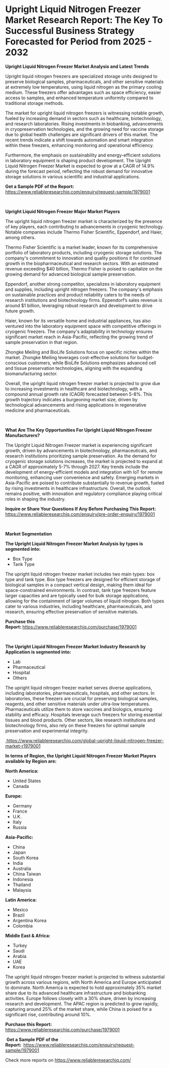 <p><h1>Upright Liquid Nitrogen Freezer Market Research Report: The Key To Successful Business Strategy Forecasted for Period from 2025 - 2032</h1></p><p><strong>Upright Liquid Nitrogen Freezer Market Analysis and Latest Trends</strong></p>
<p><p>Upright liquid nitrogen freezers are specialized storage units designed to preserve biological samples, pharmaceuticals, and other sensitive materials at extremely low temperatures, using liquid nitrogen as the primary cooling medium. These freezers offer advantages such as space efficiency, easier access to samples, and enhanced temperature uniformity compared to traditional storage methods.</p><p>The market for upright liquid nitrogen freezers is witnessing notable growth, fueled by increasing demand in sectors such as healthcare, biotechnology, and research laboratories. Rising investments in biobanking, advancements in cryopreservation technologies, and the growing need for vaccine storage due to global health challenges are significant drivers of this market. The recent trends indicate a shift towards automation and smart integration within these freezers, enhancing monitoring and operational efficiency.</p><p>Furthermore, the emphasis on sustainability and energy-efficient solutions in laboratory equipment is shaping product development. The Upright Liquid Nitrogen Freezer Market is expected to grow at a CAGR of 14.9% during the forecast period, reflecting the robust demand for innovative storage solutions in various scientific and industrial applications.</p></p>
<p><strong>Get a Sample PDF of the Report:&nbsp;</strong> <a href="https://www.reliableresearchiq.com/enquiry/request-sample/1979001?utm_campaign=1082&utm_medium=2&utm_source=Github&utm_content=ia&utm_term=15012025&utm_id=upright-liquid-nitrogen-freezer">https://www.reliableresearchiq.com/enquiry/request-sample/1979001</a></p>
<p>&nbsp;</p>
<p><strong>Upright Liquid Nitrogen Freezer Major Market Players</strong></p>
<p><p>The upright liquid nitrogen freezer market is characterized by the presence of key players, each contributing to advancements in cryogenic technology. Notable companies include Thermo Fisher Scientific, Eppendorf, and Haier, among others.</p><p>Thermo Fisher Scientific is a market leader, known for its comprehensive portfolio of laboratory products, including cryogenic storage solutions. The company's commitment to innovation and quality positions it for continued growth in the biopharmaceutical and research sectors. With an estimated revenue exceeding $40 billion, Thermo Fisher is poised to capitalize on the growing demand for advanced biological sample preservation.</p><p>Eppendorf, another strong competitor, specializes in laboratory equipment and supplies, including upright nitrogen freezers. The company's emphasis on sustainable practices and product reliability caters to the needs of research institutions and biotechnology firms. Eppendorf’s sales revenue is around $1 billion, leveraging robust research and development to drive future growth.</p><p>Haier, known for its versatile home and industrial appliances, has also ventured into the laboratory equipment space with competitive offerings in cryogenic freezers. The company's adaptability in technology ensures significant market reach in Asia-Pacific, reflecting the growing trend of sample preservation in that region. </p><p>Zhongke Meiling and BioLife Solutions focus on specific niches within the market. Zhongke Meiling leverages cost-effective solutions for budget-conscious customers, while BioLife Solutions emphasizes advanced cell and tissue preservation technologies, aligning with the expanding biomanufacturing sector.</p><p>Overall, the upright liquid nitrogen freezer market is projected to grow due to increasing investments in healthcare and biotechnology, with a compound annual growth rate (CAGR) forecasted between 5-8%. This growth trajectory indicates a burgeoning market size, driven by technological advancements and rising applications in regenerative medicine and pharmaceuticals.</p></p>
<p>&nbsp;</p>
<p><strong>What Are The Key Opportunities For Upright Liquid Nitrogen Freezer Manufacturers?</strong></p>
<p><p>The Upright Liquid Nitrogen Freezer market is experiencing significant growth, driven by advancements in biotechnology, pharmaceuticals, and research institutions prioritizing sample preservation. As the demand for cryogenic storage solutions increases, the market is projected to expand at a CAGR of approximately 5-7% through 2027. Key trends include the development of energy-efficient models and integration with IoT for remote monitoring, enhancing user convenience and safety. Emerging markets in Asia-Pacific are poised to contribute substantially to revenue growth, fueled by rising investments in healthcare infrastructure. Overall, the outlook remains positive, with innovation and regulatory compliance playing critical roles in shaping the industry.</p></p>
<p><strong>Inquire or Share Your Questions If Any Before Purchasing This Report:</strong> <a href="https://www.reliableresearchiq.com/enquiry/pre-order-enquiry/1979001?utm_campaign=1082&utm_medium=2&utm_source=Github&utm_content=ia&utm_term=15012025&utm_id=upright-liquid-nitrogen-freezer">https://www.reliableresearchiq.com/enquiry/pre-order-enquiry/1979001</a></p>
<p>&nbsp;</p>
<p><strong>Market Segmentation</strong></p>
<p><strong>The Upright Liquid Nitrogen Freezer Market Analysis by types is segmented into:</strong></p>
<p><ul><li>Box Type</li><li>Tank Type</li></ul></p>
<p><p>The upright liquid nitrogen freezer market includes two main types: box type and tank type. Box type freezers are designed for efficient storage of biological samples in a compact vertical design, making them ideal for space-constrained environments. In contrast, tank type freezers feature larger capacities and are typically used for bulk storage applications, allowing for the containment of larger volumes of liquid nitrogen. Both types cater to various industries, including healthcare, pharmaceuticals, and research, ensuring effective preservation of sensitive materials.</p></p>
<p><strong>Purchase this Report:&nbsp;</strong><a href="https://www.reliableresearchiq.com/purchase/1979001?utm_campaign=1082&utm_medium=2&utm_source=Github&utm_content=ia&utm_term=15012025&utm_id=upright-liquid-nitrogen-freezer">https://www.reliableresearchiq.com/purchase/1979001</a></p>
<p>&nbsp;</p>
<p><strong>The Upright Liquid Nitrogen Freezer Market Industry Research by Application is segmented into:</strong></p>
<p><ul><li>Lab</li><li>Pharmaceutical</li><li>Hospital</li><li>Others</li></ul></p>
<p><p>The upright liquid nitrogen freezer market serves diverse applications, including laboratories, pharmaceuticals, hospitals, and other sectors. In laboratories, these freezers are crucial for preserving biological samples, reagents, and other sensitive materials under ultra-low temperatures. Pharmaceuticals utilize them to store vaccines and biologics, ensuring stability and efficacy. Hospitals leverage such freezers for storing essential tissues and blood products. Other sectors, like research institutions and biotechnology firms, also rely on these freezers for optimal sample preservation and experimental integrity.</p></p>
<p><a href="https://www.reliableresearchiq.com/global-upright-liquid-nitrogen-freezer-market-r1979001?utm_campaign=1082&utm_medium=2&utm_source=Github&utm_content=ia&utm_term=15012025&utm_id=upright-liquid-nitrogen-freezer">&nbsp;https://www.reliableresearchiq.com/global-upright-liquid-nitrogen-freezer-market-r1979001</a></p>
<p><strong>In terms of Region, the Upright Liquid Nitrogen Freezer Market Players available by Region are:</strong></p>
<p>
    <p> <strong> North America: </strong>
        <ul>
            <li>United States</li>
            <li>Canada</li>
        </ul>
        </p> 
    <p> <strong> Europe: </strong>
        <ul>
            <li>Germany</li>
            <li>France</li>
            <li>U.K.</li>
            <li>Italy</li>
            <li>Russia</li>
        </ul>
        </p> 
    <p> <strong> Asia-Pacific: </strong>
        <ul>
            <li>China</li>
            <li>Japan</li>
            <li>South Korea</li>
            <li>India</li>
            <li>Australia</li>
            <li>China Taiwan</li>
            <li>Indonesia</li>
            <li>Thailand</li>
            <li>Malaysia</li>
        </ul>
        </p> 
    <p> <strong> Latin America: </strong>
        <ul>
            <li>Mexico</li>
            <li>Brazil</li>
            <li>Argentina Korea</li>
            <li>Colombia</li>
        </ul>
        </p> 
    <p> <strong> Middle East & Africa: </strong>
        <ul>
            <li>Turkey</li>
            <li>Saudi</li>
            <li>Arabia</li>
            <li>UAE</li>
            <li>Korea</li>
        </ul>
    </p>
    </p>
<p><p>The upright liquid nitrogen freezer market is projected to witness substantial growth across various regions, with North America and Europe anticipated to dominate. North America is expected to hold approximately 35% market share due to its advanced healthcare infrastructure and biobanking activities. Europe follows closely with a 30% share, driven by increasing research and development. The APAC region is predicted to grow rapidly, capturing around 25% of the market share, while China is poised for a significant rise, contributing around 10%.</p></p>
<p><strong>Purchase this Report: </strong><a href="https://www.reliableresearchiq.com/purchase/1979001?utm_campaign=1082&utm_medium=2&utm_source=Github&utm_content=ia&utm_term=15012025&utm_id=upright-liquid-nitrogen-freezer">https://www.reliableresearchiq.com/purchase/1979001</a></p>
<p>&nbsp;<strong>Get a Sample PDF of the Report:&nbsp;&nbsp;</strong><a href="https://www.reliableresearchiq.com/enquiry/request-sample/1979001?utm_campaign=1082&utm_medium=2&utm_source=Github&utm_content=ia&utm_term=15012025&utm_id=upright-liquid-nitrogen-freezer">https://www.reliableresearchiq.com/enquiry/request-sample/1979001</a></p>
<p><strong></strong></p>
<p>Check more reports on <a href="https://www.reliableresearchiq.com/?utm_campaign=1082&utm_medium=2&utm_source=Github&utm_content=ia&utm_term=15012025&utm_id=upright-liquid-nitrogen-freezer">https://www.reliableresearchiq.com/</a></p>